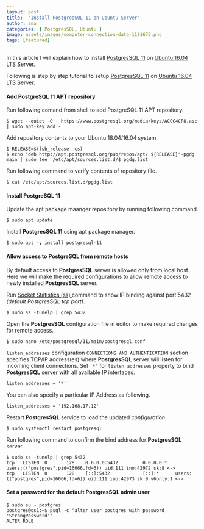 ```yaml
---
layout: post
title:  "Install PostgresSQL 11 on Ubuntu Server"
author: sma
categories: [ PostgresSQL, Ubuntu ]
image: assets/images/computer-connection-data-1181675.png
tags: [featured]
---
```


In this article I will explain how to install [PostgresSQL 11](https://www.postgresql.org/) on [Ubuntu 16.04 LTS Server](http://releases.ubuntu.com/16.04/).

Following is step by step tutorial to setup [PostgresSQL 11](https://www.postgresql.org/) on [Ubuntu 16.04 LTS Server](http://releases.ubuntu.com/16.04/).


#### Add PostgreSQL 11 APT repository
Run following comand from shell to add PostgreSQL 11 APT repository.

```
$ wget --quiet -O - https://www.postgresql.org/media/keys/ACCC4CF8.asc | sudo apt-key add -

```

Add repository contents to your Ubuntu 18.04/16.04 system.

```
$ RELEASE=$(lsb_release -cs)
$ echo "deb http://apt.postgresql.org/pub/repos/apt/ ${RELEASE}"-pgdg main | sudo tee  /etc/apt/sources.list.d/$ pgdg.list
```

Run following command to verify contents of repository file.

```
$ cat /etc/apt/sources.list.d/pgdg.list
```

#### Install PostgreSQL 11
Update the apt package maanger repository by running following command.

```
$ sudo apt update
```

Install **PostgresSQL 11** using apt package manager.

```
$ sudo apt -y install postgresql-11
```


#### Allow  access to PostgreSQL from remote hosts
By default access to **PostgresSQL** server is allowed only from local host. Here we will make the required configurations to allow remote access to newly installed **PostgresSQL** server.

Run [Socket Statistics (ss) ](https://www.rootusers.com/21-ss-command-examples-in-linux/) command to show IP binding against port 5432 _(default PostgresSQL tcp port)_.

```
$ sudo ss -tunelp | grep 5432
```

Open the **PostgresSQL** configuration file in editor to make required changes for remote access.

```
$ sudo nano /etc/postgresql/11/main/postgresql.conf
```


`listen_addresses` configuration `CONNECTIONS AND AUTHENTICATION` section specifies TCP/IP address(es) where **PostgresSQL** server will listen for incoming client connections. Set `'*'` for `listen_addresses` property to bind **PostgresSQL** server with all available IP interfaces.

```
listen_addresses = '*'
```

You can also specify a particular IP Address as following.

```
listen_addresses = '192.168.17.12'
```

Restart **PostgresSQL** service to load the updated _configuration_.

```
$ sudo systemctl restart postgresql
```

Run following command to confirm the bind address for **PostgresSQL** server.

```
$ sudo ss -tunelp | grep 5432
tcp   LISTEN  0       128    0.0.0.0:5432         0.0.0.0:*      users:(("postgres",pid=16066,fd=3)) uid:111 ino:42972 sk:8 <->                  tcp   LISTEN  0       128    [::]:5432            [::]:*      users:(("postgres",pid=16066,fd=6)) uid:111 ino:42973 sk:9 v6only:1 <->
```

#### Set a password for the default **PostgresSQL** admin user

```
$ sudo su - postgres
postgres@os1:~$ psql -c "alter user postgres with password 'StrongPassword'"
ALTER ROLE
```
